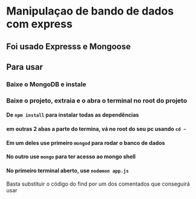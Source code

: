 # Manipulaçao de bando de dados com express

## Foi usado Expresss e Mongoose

## Para usar

### Baixe o MongoDB e instale

### Baixe o projeto, extraia e o abra o terminal no root do projeto

#### De `npm install` para instalar todas as dependências

#### em outras 2 abas a parte do termina, vá no root do seu pc usando `cd ~`

#### Em um deles use primeiro `mongod` para rodar o banco de dados

#### No outro use `mongo` para ter acesso ao mongo shell

#### No primeiro terminal aberto, use `nodemon app.js`

Basta substituir o código do find por um dos comentados que conseguirá usar
